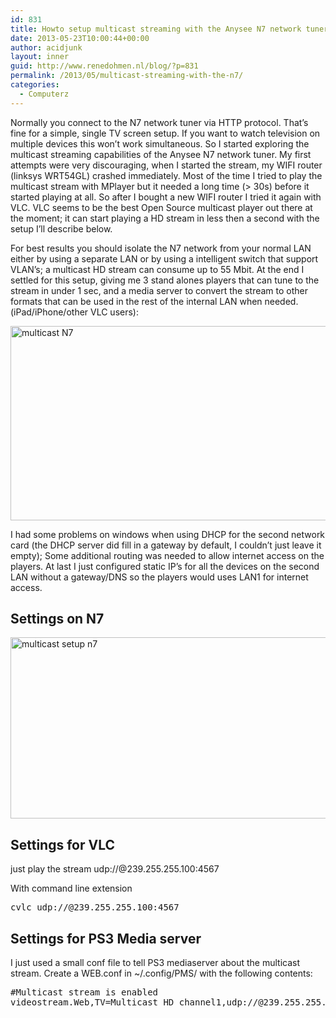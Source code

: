 ```yaml
---
id: 831
title: Howto setup multicast streaming with the Anysee N7 network tuner
date: 2013-05-23T10:00:44+00:00
author: acidjunk
layout: inner
guid: http://www.renedohmen.nl/blog/?p=831
permalink: /2013/05/multicast-streaming-with-the-n7/
categories:
  - Computerz
---
```

Normally you connect to the N7 network tuner via HTTP protocol. That&#8217;s fine for a simple, single TV screen setup. If you want to watch television on multiple devices this won&#8217;t work simultaneous. So I started exploring the multicast streaming capabilities of the Anysee N7 network tuner. My first attempts were very discouraging, when I started the stream, my WIFI router (linksys WRT54GL) crashed immediately. Most of the time I tried to play the multicast stream with MPlayer but it needed a long time (> 30s) before it started playing at all. So after I bought a new WIFI router I tried it again with VLC. VLC seems to be the best Open Source multicast player out there at the moment; it can start playing a HD stream in less then a second with the setup I&#8217;ll describe below.

For best results you should isolate the N7 network from your normal LAN either by using a separate LAN or by using a intelligent switch that support VLAN&#8217;s; a multicast HD stream can consume up to 55 Mbit. At the end I settled for this setup, giving me 3 stand alones players that can tune to the stream in under 1 sec, and a media server to convert the stream to other formats that can be used in the rest of the internal LAN when needed. (iPad/iPhone/other VLC users):

[<img class="alignnone size-full wp-image-845" alt="multicast N7" src="http://www.renedohmen.nl/blog/wp-content/uploads/2013/05/multicast-N7.png" width="527" height="311" srcset="http://www.renedohmen.nl/blog/wp-content/uploads/2013/05/multicast-N7-300x177.png 300w, http://www.renedohmen.nl/blog/wp-content/uploads/2013/05/multicast-N7.png 527w" sizes="(max-width: 527px) 100vw, 527px" />](http://www.renedohmen.nl/blog/wp-content/uploads/2013/05/multicast-N7.png)

I had some problems on windows when using DHCP for the second network card (the DHCP server did fill in a gateway by default, I couldn&#8217;t just leave it empty); Some additional routing was needed to allow internet access on the players. At last I just configured static IP&#8217;s for all the devices on the second LAN without a gateway/DNS so the players would uses LAN1 for internet access.

## Settings on N7

[<img class="alignnone  wp-image-829" alt="multicast setup n7" src="http://www.renedohmen.nl/blog/wp-content/uploads/2013/04/multicast-setup-n7.png" width="553" height="290" srcset="http://www.renedohmen.nl/blog/wp-content/uploads/2013/04/multicast-setup-n7-300x157.png 300w, http://www.renedohmen.nl/blog/wp-content/uploads/2013/04/multicast-setup-n7.png 691w" sizes="(max-width: 553px) 100vw, 553px" />](http://www.renedohmen.nl/blog/wp-content/uploads/2013/04/multicast-setup-n7.png)

## Settings for VLC

just play the stream udp://@239.255.255.100:4567

With command line extension

<pre>cvlc udp://@239.255.255.100:4567</pre>

## Settings for PS3 Media server

I just used a small conf file to tell PS3 mediaserver about the multicast stream. Create a WEB.conf in ~/.config/PMS/ with the following contents:

<pre>#Multicast stream is enabled
videostream.Web,TV=Multicast HD channel1,udp://@239.255.255.100:4567,http://www.renedohmen.nl/files/tv.jpg
</pre>